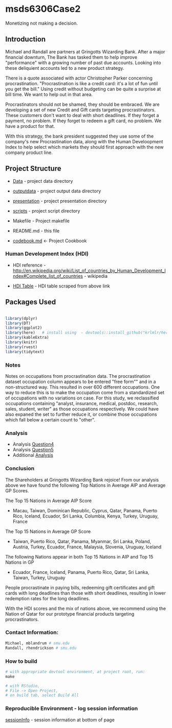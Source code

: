 # msds6306Case2

Monetizing not making a decision.

## Introduction

Michael and Randall are partners at Gringotts Wizarding Bank. After a major financial downturn, The Bank has tasked them to help improve "performance" with a growing number of past due accounts. Looking into these deliquient accounts led to a new product strategy.

There is a quote associated with actor Christopher Parker concerning procrastination. "Procrastination is like a credit card: it's a lot of fun until you get the bill." Using credit without budgeting can be quite a surprise at bill time. We want to help out in that area.

Procrastinators should not be shamed, they should be embraced. We are developing a set of new Credit and Gift cards targeting procrastinators. These customers don't want to deal with short deadlines. If they forget a payment, no problem. If they forget to redeem a gift card, no problem. We have a product for that. 

With this strategy, the bank president suggested they use some of the company's new Procrastination data, along with the Human Develoopment Index to help select which markets they should first approach with the new company product line.



## Project Structure

 - [Data](Data) - project data directory

 - [outputdata](outputdata) - project output data directory

 - [presentation](presentation) - project presentation directory

 - [scripts](scripts) - project script directory

 - Makefile - Project makefile

 - README.md - this file

 - [codebook.md](codebook.md) <- Project Cookbook


### Human Development Index (HDI)
 
 - HDI reference - http://en.wikipedia.org/wiki/List_of_countries_by_Human_Development_Index#Complete_list_of_countries - wikipedia

 - [HDI Table](outputdata/HDI_By_Countries.csv) - HDI table scraped from above link

## Packages Used

```r

library(dplyr)
library(DT)
library(ggplot2)
library(here)   # install using  - devtools::install_github("krlmlr/here")
library(kableExtra)
library(knitr)
library(rvest)
library(tidytext)

```

### Notes

Notes on occupations from procrastination data. The procrastination dataset occupation column appears to be entered "free form"" and in a non-structured way. This resulted in over 600 different occupations. One way to reduce this is to make the occupation come from a standardized set of occupations with no variations on case. For this study, we reclassified occupations containing "analyst, insurance, medical, postdoc, research, sales, student, writer" as those occupations respectively. We could have also expaned the set to further reduce it, or combine those occupations which fall below a certain count to "other".

### Analysis

 - Analysis [Question4](https://github.com/rhendrickson42/msds6306Case2/blob/master/presentation/analysis_mike4.md)
 - Analysis [Question5](https://github.com/rhendrickson42/msds6306Case2/blob/master/presentation/analysis_mike5.md)
 - Additional [Analysis](https://github.com/rhendrickson42/msds6306Case2/blob/master/presentation/analysis.md) 
 
### Conclusion

The Shareholders at Gringotts Wizarding Bank rejoice! From our analysis above we have found the following Top Nations in Average AIP and Average GP Scores.

The Top 15 Nations in Average AIP Score

 * Macau, Taiwan, Dominican Republic, Cyprus, Qatar, Panama, Puerto Rico, Iceland, Ecuador, Sri Lanka, Columbia, Kenya, Turkey, Uruguay, France

The Top 15 Nations in Average GP Score

 * Taiwan, Puerto Rico, Qatar, Panama, Myanmar, Sri Lanka, Poland, Austria, Turkey, Ecuador, France, Malaysia, Slovenia, Uruguay, Iceland

The following Nations appear in both Top 15 Nations in AIP and Top 15 Nations in GP

 * Ecuador, France, Iceland, Panama, Puerto Rico, Qatar, Sri Lanka, Taiwan, Turkey, Uruguay

People procrastinate in paying bills, redeeming gift certificates and gift cards with long deadlines than those with short deadlines, resulting in lower redemption rates for the long deadlines. 

With the HDI scores and the mix of nations above, we recommend using the Nation of Qatar for our prototype financial products targeting procrastinators.


### Contact Information:

```r
Michael, mblandrum # smu.edu
Randall, rhendrickson # smu.edu

```
### How to build
```r
# with appropriate devtool environment, at project root, run:
make

# with RStudio, 
# File -> Open Project,
# on build tab, select Build All

```

### Reproducible Environment - log session information
[sessionInfo](presentation/HDI_Tables.md) - session information at bottom of page


